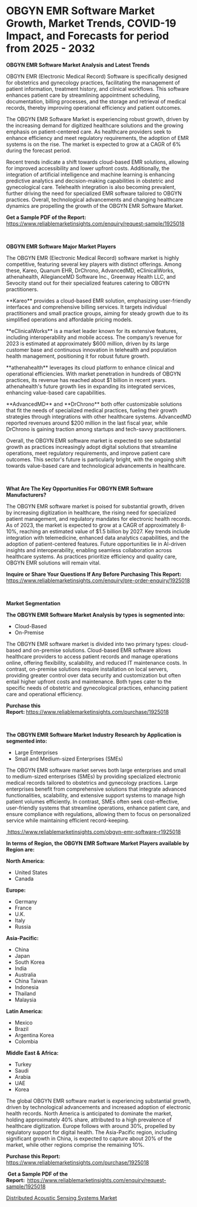 <p><h1>OBGYN EMR Software Market Growth, Market Trends, COVID-19 Impact, and Forecasts for period from 2025 - 2032</h1></p><p><strong>OBGYN EMR Software Market Analysis and Latest Trends</strong></p>
<p><p>OBGYN EMR (Electronic Medical Record) Software is specifically designed for obstetrics and gynecology practices, facilitating the management of patient information, treatment history, and clinical workflows. This software enhances patient care by streamlining appointment scheduling, documentation, billing processes, and the storage and retrieval of medical records, thereby improving operational efficiency and patient outcomes.</p><p>The OBGYN EMR Software Market is experiencing robust growth, driven by the increasing demand for digitized healthcare solutions and the growing emphasis on patient-centered care. As healthcare providers seek to enhance efficiency and meet regulatory requirements, the adoption of EMR systems is on the rise. The market is expected to grow at a CAGR of 6% during the forecast period. </p><p>Recent trends indicate a shift towards cloud-based EMR solutions, allowing for improved accessibility and lower upfront costs. Additionally, the integration of artificial intelligence and machine learning is enhancing predictive analytics and decision-making capabilities in obstetric and gynecological care. Telehealth integration is also becoming prevalent, further driving the need for specialized EMR software tailored to OBGYN practices. Overall, technological advancements and changing healthcare dynamics are propelling the growth of the OBGYN EMR Software Market.</p></p>
<p><strong>Get a Sample PDF of the Report:&nbsp;</strong> <a href="https://www.reliablemarketinsights.com/enquiry/request-sample/1925018?utm_campaign=3517&utm_medium=2&utm_source=Github&utm_content=ia&utm_term=30032025&utm_id=obgyn-emr-software">https://www.reliablemarketinsights.com/enquiry/request-sample/1925018</a></p>
<p>&nbsp;</p>
<p><strong>OBGYN EMR Software Major Market Players</strong></p>
<p><p>The OBGYN EMR (Electronic Medical Record) software market is highly competitive, featuring several key players with distinct offerings. Among these, Kareo, Quanum EHR, DrChrono, AdvancedMD, eClinicalWorks, athenahealth, AllegianceMD Software Inc., Greenway Health LLC, and Sevocity stand out for their specialized features catering to OBGYN practitioners.</p><p>**Kareo** provides a cloud-based EMR solution, emphasizing user-friendly interfaces and comprehensive billing services. It targets individual practitioners and small practice groups, aiming for steady growth due to its simplified operations and affordable pricing models.</p><p>**eClinicalWorks** is a market leader known for its extensive features, including interoperability and mobile access. The company’s revenue for 2023 is estimated at approximately $600 million, driven by its large customer base and continuous innovation in telehealth and population health management, positioning it for robust future growth.</p><p>**athenahealth** leverages its cloud platform to enhance clinical and operational efficiencies. With market penetration in hundreds of OBGYN practices, its revenue has reached about $1 billion in recent years. athenahealth's future growth lies in expanding its integrated services, enhancing value-based care capabilities.</p><p>**AdvancedMD** and **DrChrono** both offer customizable solutions that fit the needs of specialized medical practices, fueling their growth strategies through integrations with other healthcare systems. AdvancedMD reported revenues around $200 million in the last fiscal year, while DrChrono is gaining traction among startups and tech-savvy practitioners.</p><p>Overall, the OBGYN EMR software market is expected to see substantial growth as practices increasingly adopt digital solutions that streamline operations, meet regulatory requirements, and improve patient care outcomes. This sector's future is particularly bright, with the ongoing shift towards value-based care and technological advancements in healthcare.</p></p>
<p>&nbsp;</p>
<p><strong>What Are The Key Opportunities For OBGYN EMR Software Manufacturers?</strong></p>
<p><p>The OBGYN EMR software market is poised for substantial growth, driven by increasing digitization in healthcare, the rising need for specialized patient management, and regulatory mandates for electronic health records. As of 2023, the market is expected to grow at a CAGR of approximately 8-10%, reaching an estimated value of $1.5 billion by 2027. Key trends include integration with telemedicine, enhanced data analytics capabilities, and the adoption of patient-centered features. Future opportunities lie in AI-driven insights and interoperability, enabling seamless collaboration across healthcare systems. As practices prioritize efficiency and quality care, OBGYN EMR solutions will remain vital.</p></p>
<p><strong>Inquire or Share Your Questions If Any Before Purchasing This Report:</strong> <a href="https://www.reliablemarketinsights.com/enquiry/pre-order-enquiry/1925018?utm_campaign=3517&utm_medium=2&utm_source=Github&utm_content=ia&utm_term=30032025&utm_id=obgyn-emr-software">https://www.reliablemarketinsights.com/enquiry/pre-order-enquiry/1925018</a></p>
<p>&nbsp;</p>
<p><strong>Market Segmentation</strong></p>
<p><strong>The OBGYN EMR Software Market Analysis by types is segmented into:</strong></p>
<p><ul><li>Cloud-Based</li><li>On-Premise</li></ul></p>
<p><p>The OBGYN EMR software market is divided into two primary types: cloud-based and on-premise solutions. Cloud-based EMR software allows healthcare providers to access patient records and manage operations online, offering flexibility, scalability, and reduced IT maintenance costs. In contrast, on-premise solutions require installation on local servers, providing greater control over data security and customization but often entail higher upfront costs and maintenance. Both types cater to the specific needs of obstetric and gynecological practices, enhancing patient care and operational efficiency.</p></p>
<p><strong>Purchase this Report:&nbsp;</strong><a href="https://www.reliablemarketinsights.com/purchase/1925018?utm_campaign=3517&utm_medium=2&utm_source=Github&utm_content=ia&utm_term=30032025&utm_id=obgyn-emr-software">https://www.reliablemarketinsights.com/purchase/1925018</a></p>
<p>&nbsp;</p>
<p><strong>The OBGYN EMR Software Market Industry Research by Application is segmented into:</strong></p>
<p><ul><li>Large Enterprises</li><li>Small and Medium-sized Enterprises (SMEs)</li></ul></p>
<p><p>The OBGYN EMR software market serves both large enterprises and small to medium-sized enterprises (SMEs) by providing specialized electronic medical records tailored to obstetrics and gynecology practices. Large enterprises benefit from comprehensive solutions that integrate advanced functionalities, scalability, and extensive support systems to manage high patient volumes efficiently. In contrast, SMEs often seek cost-effective, user-friendly systems that streamline operations, enhance patient care, and ensure compliance with regulations, allowing them to focus on personalized service while maintaining efficient record-keeping.</p></p>
<p><a href="https://www.reliablemarketinsights.com/obgyn-emr-software-r1925018?utm_campaign=3517&utm_medium=2&utm_source=Github&utm_content=ia&utm_term=30032025&utm_id=obgyn-emr-software">&nbsp;https://www.reliablemarketinsights.com/obgyn-emr-software-r1925018</a></p>
<p><strong>In terms of Region, the OBGYN EMR Software Market Players available by Region are:</strong></p>
<p>
    <p> <strong> North America: </strong>
        <ul>
            <li>United States</li>
            <li>Canada</li>
        </ul>
        </p> 
    <p> <strong> Europe: </strong>
        <ul>
            <li>Germany</li>
            <li>France</li>
            <li>U.K.</li>
            <li>Italy</li>
            <li>Russia</li>
        </ul>
        </p> 
    <p> <strong> Asia-Pacific: </strong>
        <ul>
            <li>China</li>
            <li>Japan</li>
            <li>South Korea</li>
            <li>India</li>
            <li>Australia</li>
            <li>China Taiwan</li>
            <li>Indonesia</li>
            <li>Thailand</li>
            <li>Malaysia</li>
        </ul>
        </p> 
    <p> <strong> Latin America: </strong>
        <ul>
            <li>Mexico</li>
            <li>Brazil</li>
            <li>Argentina Korea</li>
            <li>Colombia</li>
        </ul>
        </p> 
    <p> <strong> Middle East & Africa: </strong>
        <ul>
            <li>Turkey</li>
            <li>Saudi</li>
            <li>Arabia</li>
            <li>UAE</li>
            <li>Korea</li>
        </ul>
    </p>
    </p>
<p><p>The global OBGYN EMR software market is experiencing substantial growth, driven by technological advancements and increased adoption of electronic health records. North America is anticipated to dominate the market, holding approximately 40% share, attributed to a high prevalence of healthcare digitization. Europe follows with around 30%, propelled by regulatory support for digital health. The Asia-Pacific region, including significant growth in China, is expected to capture about 20% of the market, while other regions comprise the remaining 10%.</p></p>
<p><strong>Purchase this Report: </strong><a href="https://www.reliablemarketinsights.com/purchase/1925018?utm_campaign=3517&utm_medium=2&utm_source=Github&utm_content=ia&utm_term=30032025&utm_id=obgyn-emr-software">https://www.reliablemarketinsights.com/purchase/1925018</a></p>
<p>&nbsp;<strong>Get a Sample PDF of the Report:&nbsp;&nbsp;</strong><a href="https://www.reliablemarketinsights.com/enquiry/request-sample/1925018?utm_campaign=3517&utm_medium=2&utm_source=Github&utm_content=ia&utm_term=30032025&utm_id=obgyn-emr-software">https://www.reliablemarketinsights.com/enquiry/request-sample/1925018</a></p>
<p><strong></strong></p>
<p><p><a href="https://github.com/pichuaadh0/Market-Research-Report-List-1/blob/main/distributed-acoustic-sensing-systems-market.md?utm_campaign=3517&utm_medium=2&utm_source=Github&utm_content=ia&utm_term=30032025&utm_id=obgyn-emr-software">Distributed Acoustic Sensing Systems Market</a></p></p>